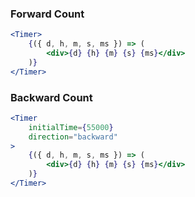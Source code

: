### Forward Count

```jsx
<Timer>
    {({ d, h, m, s, ms }) => (
        <div>{d} {h} {m} {s} {ms}</div>
    )}
</Timer>
```

### Backward Count

```jsx
<Timer
    initialTime={55000}
    direction="backward"
>
    {({ d, h, m, s, ms }) => (
        <div>{d} {h} {m} {s} {ms}</div>
    )}
</Timer>
```
